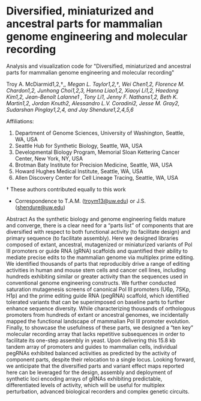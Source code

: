 # Diversified, miniaturized and ancestral parts for mammalian genome engineering and molecular recording
Analysis and visualization code for "Diversified, miniaturized and ancestral parts for mammalian genome engineering and molecular recording"

Troy A. McDiarmid1,2,†,*, Megan L. Taylor1,2,†, Wei Chen1,2, Florence M. Chardon1,2, Junhong Choi1,2,3, Hanna Liao1,2, Xiaoyi Li1,2, Haedong Kim1,2, Jean-Benoît Lalanne1 , Tony Li1, Jenny F. Nathans1,2, Beth K. Martin1,2, Jordan Knuth2, Alessandro L.V. Coradini2, Jesse M. Gray2, Sudarshan Pinglay1,2,4, and Jay Shendure1,2,4,5,6*

Affiliations:
1. Department of Genome Sciences, University of Washington, Seattle, WA, USA
2. Seattle Hub for Synthetic Biology, Seattle, WA, USA
3. Developmental Biology Program, Memorial Sloan Kettering Cancer Center, New York, NY, USA
4. Brotman Baty Institute for Precision Medicine, Seattle, WA, USA
5. Howard Hughes Medical Institute, Seattle, WA, USA
6. Allen Discovery Center for Cell Lineage Tracing, Seattle, WA, USA

† These authors contributed equally to this work

* Correspondence to T.A.M. (troym13@uw.edu) or J.S. (shendure@uw.edu)

Abstract
As the synthetic biology and genome engineering fields mature and converge, there is a clear need for a “parts list” of components that are diversified with respect to both functional activity (to facilitate design) and primary sequence (to facilitate assembly). Here we designed libraries composed of extant, ancestral, mutagenized or miniaturized variants of Pol III promoters or guide RNA (gRNA) scaffolds and quantified their ability to mediate precise edits to the mammalian genome via multiplex prime editing. We identified thousands of parts that reproducibly drive a range of editing activities in human and mouse stem cells and cancer cell lines, including hundreds exhibiting similar or greater activity than the sequences used in conventional genome engineering constructs. We further conducted saturation mutagenesis screens of canonical Pol III promoters (U6p, 7SKp, H1p) and the prime editing guide RNA (pegRNA) scaffold, which identified tolerated variants that can be superimposed on baseline parts to further enhance sequence diversity. While characterizing thousands of orthologous promoters from hundreds of extant or ancestral genomes, we incidentally mapped the functional landscape of mammalian Pol III promoter evolution. Finally, to showcase the usefulness of these parts, we designed a “ten key” molecular recording array that lacks repetitive subsequences in order to facilitate its one-step assembly in yeast. Upon delivering this 15.8 kb tandem array of promoters and guides to mammalian cells, individual pegRNAs exhibited balanced activities as predicted by the activity of component parts, despite their relocation to a single locus. Looking forward, we anticipate that the diversified parts and variant effect maps reported here can be leveraged for the design, assembly and deployment of synthetic loci encoding arrays of gRNAs exhibiting predictable, differentiated levels of activity, which will be useful for multiplex perturbation, advanced biological recorders and complex genetic circuits.
